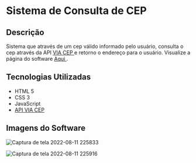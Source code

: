 <h1> Sistema de Consulta de CEP </h1>

<h2> Descrição </h2>
<p>Sistema que através de um cep válido informado pelo usuário, consulta o cep através da API <a href="https://viacep.com.br/"> VIA CEP </a>
e retorno o endereço para o usuário. Visualize a página do software <a href="https://filipegran.github.io/consulta-cep/"> Aqui </a>.</p>

<h2> Tecnologias Utilizadas </h2>
<ul> 
<li> HTML 5 </li>
<li> CSS 3 </li>
<li> JavaScript </li>
<li> <a href="https://viacep.com.br/"> API VIA CEP </a> </li>
</ul>

<h2> Imagens do Software </h2>

![Captura de tela 2022-08-11 225833](https://user-images.githubusercontent.com/46307770/184272023-d9e851b5-72cb-4bed-8f3f-f905a799450a.png)

![Captura de tela 2022-08-11 225916](https://user-images.githubusercontent.com/46307770/184272030-0a5993e8-b16a-43ac-be74-f9e1c8217ef5.png)
